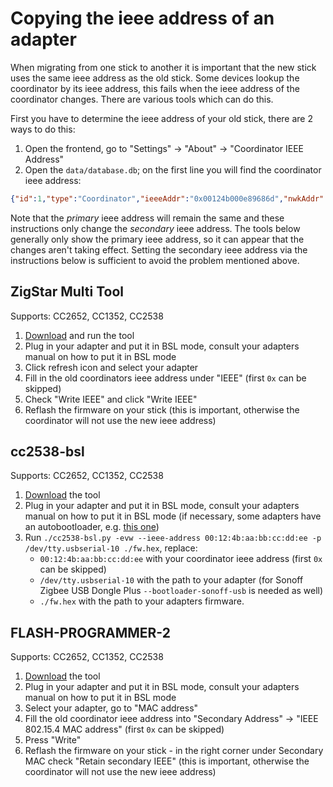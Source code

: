 ---
---
# Copying the ieee address of an adapter
When migrating from one stick to another it is important that the new stick uses the same ieee address as the old stick. Some devices lookup the coordinator by its ieee address, this fails when the ieee address of the coordinator changes. There are various tools which can do this.

First you have to determine the ieee address of your old stick, there are 2 ways to do this:
1. Open the frontend, go to "Settings" -> "About" -> "Coordinator IEEE Address"
1. Open the `data/database.db`; on the first line you will find the coordinator ieee address:
```json
{"id":1,"type":"Coordinator","ieeeAddr":"0x00124b000e89686d","nwkAddr":0...
```

Note that the *primary* ieee address will remain the same and these instructions only change the *secondary* ieee address.  The tools below generally only show the primary ieee address, so it can appear that the changes aren't taking effect.  Setting the secondary ieee address via the instructions below is sufficient to avoid the problem mentioned above.

## ZigStar Multi Tool
Supports: CC2652, CC1352, CC2538
1. [Download](https://github.com/xyzroe/ZigStarGW-MT/releases) and run the tool
1. Plug in your adapter and put it in BSL mode, consult your adapters manual on how to put it in BSL mode
1. Click refresh icon and select your adapter
1. Fill in the old coordinators ieee address under "IEEE" (first `0x` can be skipped)
1. Check "Write IEEE" and click "Write IEEE"
1. Reflash the firmware on your stick (this is important, otherwise the coordinator will not use the new ieee address)

## cc2538-bsl
Supports: CC2652, CC1352, CC2538
1. [Download](https://github.com/JelmerT/cc2538-bsl) the tool
1. Plug in your adapter and put it in BSL mode, consult your adapters manual on how to put it in BSL mode (if necessary, some adapters have an autobootloader, e.g. [this one](https://slae.sh/projects/cc2652/#flash-it))
1. Run `./cc2538-bsl.py -evw --ieee-address 00:12:4b:aa:bb:cc:dd:ee -p /dev/tty.usbserial-10 ./fw.hex`, replace:
    - `00:12:4b:aa:bb:cc:dd:ee` with your coordinator ieee address (first `0x` can be skipped)
    - `/dev/tty.usbserial-10` with the path to your adapter (for Sonoff Zigbee USB Dongle Plus `--bootloader-sonoff-usb` is needed as well)
    - `./fw.hex` with the path to your adapters firmware.

## FLASH-PROGRAMMER-2
Supports: CC2652, CC1352, CC2538
1. [Download](https://www.ti.com/tool/FLASH-PROGRAMMER) the tool
1. Plug in your adapter and put it in BSL mode, consult your adapters manual on how to put it in BSL mode
1. Select your adapter, go to "MAC address"
1. Fill the old coordinator ieee address into "Secondary Address" -> "IEEE 802.15.4 MAC address" (first `0x` can be skipped)
1. Press "Write"
1. Reflash the firmware on your stick - in the right corner under Secondary MAC check "Retain secondary IEEE" (this is important, otherwise the coordinator will not use the new ieee address)
